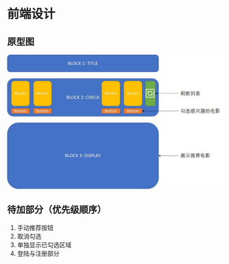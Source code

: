 # 前端设计

## 原型图

![diagram](front-end-design.jpg)

## 待加部分（优先级顺序）

1. 手动推荐按钮
2. 取消勾选
3. 单独显示已勾选区域
4. 登陆与注册部分
